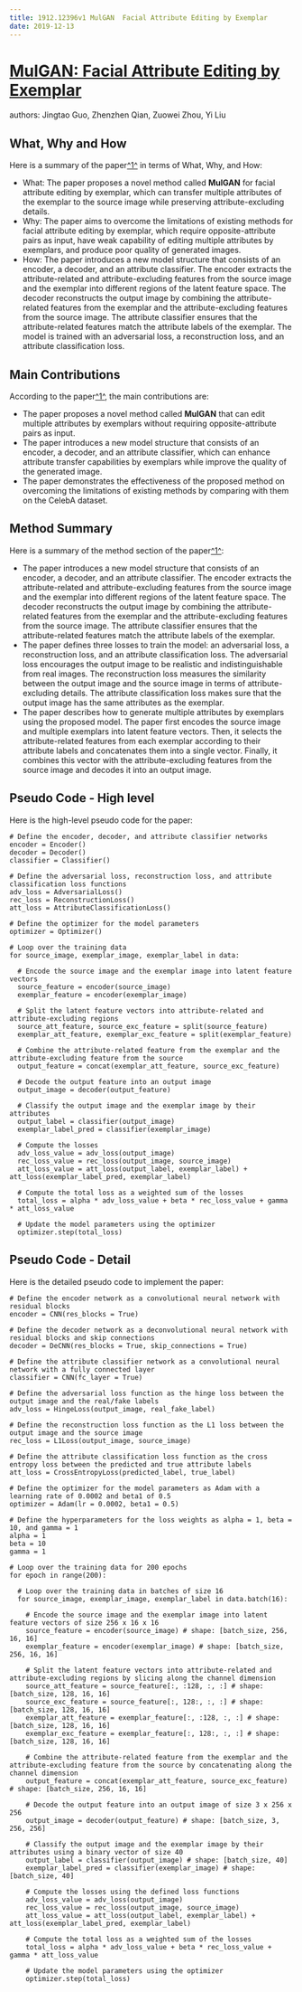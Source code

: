 ```yaml
---
title: 1912.12396v1 MulGAN  Facial Attribute Editing by Exemplar
date: 2019-12-13
---
```


# [MulGAN: Facial Attribute Editing by Exemplar](http://arxiv.org/abs/1912.12396v1)

authors: Jingtao Guo, Zhenzhen Qian, Zuowei Zhou, Yi Liu


## What, Why and How

[1]: https://arxiv.org/abs/1912.12396v1 "[1912.12396v1] MulGAN: Facial Attribute Editing by Exemplar - arXiv.org"
[2]: https://arxiv.org/pdf/1912.12396.pdf "arXiv:1912.12396v1 [cs.CV] 28 Dec 2019"
[3]: https://arxiv.org/pdf/1912.12396v1.pdf "arXiv.org e-Print archive"

Here is a summary of the paper[^1^][1] in terms of What, Why, and How:

- What: The paper proposes a novel method called **MulGAN** for facial attribute editing by exemplar, which can transfer multiple attributes of the exemplar to the source image while preserving attribute-excluding details.
- Why: The paper aims to overcome the limitations of existing methods for facial attribute editing by exemplar, which require opposite-attribute pairs as input, have weak capability of editing multiple attributes by exemplars, and produce poor quality of generated images.
- How: The paper introduces a new model structure that consists of an encoder, a decoder, and an attribute classifier. The encoder extracts the attribute-related and attribute-excluding features from the source image and the exemplar into different regions of the latent feature space. The decoder reconstructs the output image by combining the attribute-related features from the exemplar and the attribute-excluding features from the source image. The attribute classifier ensures that the attribute-related features match the attribute labels of the exemplar. The model is trained with an adversarial loss, a reconstruction loss, and an attribute classification loss.



## Main Contributions

[1]: https://arxiv.org/abs/1912.12396v1 "[1912.12396v1] MulGAN: Facial Attribute Editing by Exemplar - arXiv.org"
[2]: https://arxiv.org/pdf/1912.12396.pdf "arXiv:1912.12396v1 [cs.CV] 28 Dec 2019"
[3]: https://arxiv.org/pdf/1912.12396v1.pdf "arXiv.org e-Print archive"

According to the paper[^1^][1], the main contributions are:

- The paper proposes a novel method called **MulGAN** that can edit multiple attributes by exemplars without requiring opposite-attribute pairs as input.
- The paper introduces a new model structure that consists of an encoder, a decoder, and an attribute classifier, which can enhance attribute transfer capabilities by exemplars while improve the quality of the generated image.
- The paper demonstrates the effectiveness of the proposed method on overcoming the limitations of existing methods by comparing with them on the CelebA dataset.


## Method Summary

[1]: https://arxiv.org/abs/1912.12396v1 "[1912.12396v1] MulGAN: Facial Attribute Editing by Exemplar - arXiv.org"
[2]: https://arxiv.org/pdf/1912.12396.pdf "arXiv:1912.12396v1 [cs.CV] 28 Dec 2019"
[3]: https://arxiv.org/pdf/1912.12396v1.pdf "arXiv.org e-Print archive"

Here is a summary of the method section of the paper[^1^][1]:

- The paper introduces a new model structure that consists of an encoder, a decoder, and an attribute classifier. The encoder extracts the attribute-related and attribute-excluding features from the source image and the exemplar into different regions of the latent feature space. The decoder reconstructs the output image by combining the attribute-related features from the exemplar and the attribute-excluding features from the source image. The attribute classifier ensures that the attribute-related features match the attribute labels of the exemplar.
- The paper defines three losses to train the model: an adversarial loss, a reconstruction loss, and an attribute classification loss. The adversarial loss encourages the output image to be realistic and indistinguishable from real images. The reconstruction loss measures the similarity between the output image and the source image in terms of attribute-excluding details. The attribute classification loss makes sure that the output image has the same attributes as the exemplar.
- The paper describes how to generate multiple attributes by exemplars using the proposed model. The paper first encodes the source image and multiple exemplars into latent feature vectors. Then, it selects the attribute-related features from each exemplar according to their attribute labels and concatenates them into a single vector. Finally, it combines this vector with the attribute-excluding features from the source image and decodes it into an output image.


## Pseudo Code - High level

Here is the high-level pseudo code for the paper:

```
# Define the encoder, decoder, and attribute classifier networks
encoder = Encoder()
decoder = Decoder()
classifier = Classifier()

# Define the adversarial loss, reconstruction loss, and attribute classification loss functions
adv_loss = AdversarialLoss()
rec_loss = ReconstructionLoss()
att_loss = AttributeClassificationLoss()

# Define the optimizer for the model parameters
optimizer = Optimizer()

# Loop over the training data
for source_image, exemplar_image, exemplar_label in data:

  # Encode the source image and the exemplar image into latent feature vectors
  source_feature = encoder(source_image)
  exemplar_feature = encoder(exemplar_image)

  # Split the latent feature vectors into attribute-related and attribute-excluding regions
  source_att_feature, source_exc_feature = split(source_feature)
  exemplar_att_feature, exemplar_exc_feature = split(exemplar_feature)

  # Combine the attribute-related feature from the exemplar and the attribute-excluding feature from the source
  output_feature = concat(exemplar_att_feature, source_exc_feature)

  # Decode the output feature into an output image
  output_image = decoder(output_feature)

  # Classify the output image and the exemplar image by their attributes
  output_label = classifier(output_image)
  exemplar_label_pred = classifier(exemplar_image)

  # Compute the losses
  adv_loss_value = adv_loss(output_image)
  rec_loss_value = rec_loss(output_image, source_image)
  att_loss_value = att_loss(output_label, exemplar_label) + att_loss(exemplar_label_pred, exemplar_label)

  # Compute the total loss as a weighted sum of the losses
  total_loss = alpha * adv_loss_value + beta * rec_loss_value + gamma * att_loss_value

  # Update the model parameters using the optimizer
  optimizer.step(total_loss)
```


## Pseudo Code - Detail

Here is the detailed pseudo code to implement the paper:

```
# Define the encoder network as a convolutional neural network with residual blocks
encoder = CNN(res_blocks = True)

# Define the decoder network as a deconvolutional neural network with residual blocks and skip connections
decoder = DeCNN(res_blocks = True, skip_connections = True)

# Define the attribute classifier network as a convolutional neural network with a fully connected layer
classifier = CNN(fc_layer = True)

# Define the adversarial loss function as the hinge loss between the output image and the real/fake labels
adv_loss = HingeLoss(output_image, real_fake_label)

# Define the reconstruction loss function as the L1 loss between the output image and the source image
rec_loss = L1Loss(output_image, source_image)

# Define the attribute classification loss function as the cross entropy loss between the predicted and true attribute labels
att_loss = CrossEntropyLoss(predicted_label, true_label)

# Define the optimizer for the model parameters as Adam with a learning rate of 0.0002 and beta1 of 0.5
optimizer = Adam(lr = 0.0002, beta1 = 0.5)

# Define the hyperparameters for the loss weights as alpha = 1, beta = 10, and gamma = 1
alpha = 1
beta = 10
gamma = 1

# Loop over the training data for 200 epochs
for epoch in range(200):

  # Loop over the training data in batches of size 16
  for source_image, exemplar_image, exemplar_label in data.batch(16):

    # Encode the source image and the exemplar image into latent feature vectors of size 256 x 16 x 16
    source_feature = encoder(source_image) # shape: [batch_size, 256, 16, 16]
    exemplar_feature = encoder(exemplar_image) # shape: [batch_size, 256, 16, 16]

    # Split the latent feature vectors into attribute-related and attribute-excluding regions by slicing along the channel dimension
    source_att_feature = source_feature[:, :128, :, :] # shape: [batch_size, 128, 16, 16]
    source_exc_feature = source_feature[:, 128:, :, :] # shape: [batch_size, 128, 16, 16]
    exemplar_att_feature = exemplar_feature[:, :128, :, :] # shape: [batch_size, 128, 16, 16]
    exemplar_exc_feature = exemplar_feature[:, 128:, :, :] # shape: [batch_size, 128, 16, 16]

    # Combine the attribute-related feature from the exemplar and the attribute-excluding feature from the source by concatenating along the channel dimension
    output_feature = concat(exemplar_att_feature, source_exc_feature) # shape: [batch_size, 256, 16, 16]

    # Decode the output feature into an output image of size 3 x 256 x 256
    output_image = decoder(output_feature) # shape: [batch_size, 3, 256, 256]

    # Classify the output image and the exemplar image by their attributes using a binary vector of size 40
    output_label = classifier(output_image) # shape: [batch_size, 40]
    exemplar_label_pred = classifier(exemplar_image) # shape: [batch_size, 40]

    # Compute the losses using the defined loss functions
    adv_loss_value = adv_loss(output_image)
    rec_loss_value = rec_loss(output_image, source_image)
    att_loss_value = att_loss(output_label, exemplar_label) + att_loss(exemplar_label_pred, exemplar_label)

    # Compute the total loss as a weighted sum of the losses
    total_loss = alpha * adv_loss_value + beta * rec_loss_value + gamma * att_loss_value

    # Update the model parameters using the optimizer
    optimizer.step(total_loss)
```